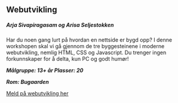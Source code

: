## Webutvikling
##### Arja Sivapiragasam og Arisa Seljestokken

Har du noen gang lurt på hvordan en nettside er bygd opp? I denne workshopen skal vi gå gjennom de tre byggesteinene i moderne webutvikling, nemlig HTML, CSS og Javascript. Du trenger ingen forkunnskaper for å delta, kun PC og godt humør! 

***Målgruppe: 13+ år      Plasser: 20***

***Rom: Bugaarden***

[Meld på webutvikling her](https://boosterconf.ticketco.events/no/nb/e/webutvikling_2022)

